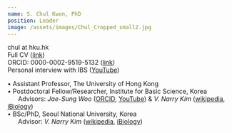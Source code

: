 ```yaml
---
name: S. Chul Kwon, PhD
position: Leader
image: /assets/images/Chul_Cropped_small2.jpg
---
```

chul at hku.hk  
Full CV ([link](https://docs.google.com/document/d/1DD6wrMcbN5_pdtMOqHPD9QHHbogzCGlcWsDIvN5EXYg/edit?usp=sharing))  
ORCID: 0000-0002-9519-5132 ([link](https://orcid.org/0000-0002-9519-5132))  
Personal interview with IBS ([YouTube](https://www.youtube.com/watch?v=y6hLUCl_yrQ&feature=youtu.be))  
  
• Assistant Professor, The University of Hong Kong  
• Postdoctoral Fellow/Researcher, Institute for Basic Science, Korea  
&nbsp;&nbsp;&nbsp;&nbsp;&nbsp;&nbsp;Advisors: *Jae-Sung Woo* ([ORCID](http://orcid.org/0000-0001-9163-3433), [YouTube](https://www.youtube.com/watch?v=xgEFwfBCS6E)) & *V. Narry Kim* ([wikipedia](https://en.wikipedia.org/wiki/V._Narry_Kim), [iBiology](https://www.youtube.com/watch?v=0ZjDn9aaqV8&t=1s))  
• BSc/PhD, Seoul National University, Korea  
&nbsp;&nbsp;&nbsp;&nbsp;&nbsp;&nbsp;Advisor: *V. Narry Kim* ([wikipedia](https://en.wikipedia.org/wiki/V._Narry_Kim), [iBiology](https://www.youtube.com/watch?v=0ZjDn9aaqV8&t=1s))   

